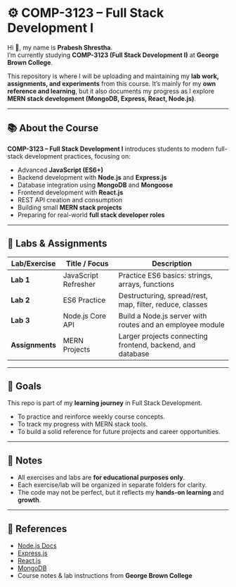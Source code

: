 # ⚙️ COMP-3123 – Full Stack Development I  

Hi 👋, my name is **Prabesh Shrestha**.  
I’m currently studying **COMP-3123 (Full Stack Development I)** at **George Brown College**.  

This repository is where I will be uploading and maintaining my **lab work, assignments, and experiments** from this course. It’s mainly for my **own reference and learning**, but it also documents my progress as I explore **MERN stack development (MongoDB, Express, React, Node.js)**.  

---

## 📚 About the Course  
**COMP-3123 – Full Stack Development I** introduces students to modern full-stack development practices, focusing on:  
- Advanced **JavaScript (ES6+)**  
- Backend development with **Node.js** and **Express.js**  
- Database integration using **MongoDB** and **Mongoose**  
- Frontend development with **React.js**  
- REST API creation and consumption  
- Building small **MERN stack projects**  
- Preparing for real-world **full stack developer roles**  

---

## 🧪 Labs & Assignments  

| Lab/Exercise | Title / Focus | Description |
|--------------|---------------|-------------|
| **Lab 1** | JavaScript Refresher | Practice ES6 basics: strings, arrays, functions |
| **Lab 2** | ES6 Practice | Destructuring, spread/rest, map, filter, reduce, classes |
| **Lab 3** | Node.js Core API | Build a Node.js server with routes and an employee module |
| **Assignments** | MERN Projects | Larger projects connecting frontend, backend, and database |

---

## 🚀 Goals  
This repo is part of my **learning journey** in Full Stack Development.  
- To practice and reinforce weekly course concepts.  
- To track my progress with MERN stack tools.  
- To build a solid reference for future projects and career opportunities.  

---

## 📌 Notes  
- All exercises and labs are **for educational purposes only**.  
- Each exercise/lab will be organized in separate folders for clarity.  
- The code may not be perfect, but it reflects my **hands-on learning** and **growth**.  

---

## 📖 References  
- [Node.js Docs](https://nodejs.org/api/)  
- [Express.js](https://expressjs.com/)  
- [React.js](https://react.dev/)  
- [MongoDB](https://www.mongodb.com/)  
- Course notes & lab instructions from **George Brown College**
